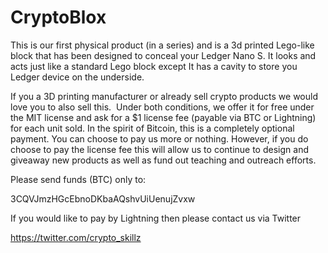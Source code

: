 # CryptoBlox

This is our first physical product (in a series) and is a 3d printed Lego-like block that has been designed to conceal your Ledger Nano S. It looks and acts just like a standard Lego block except It has a cavity to store you Ledger device on the underside.
 

If you a 3D printing manufacturer or already sell crypto products we would love you to also sell this. 
Under both conditions, we offer it for free under the MIT license and ask for a $1 license fee (payable via BTC or Lightning)  for each unit sold. In the spirit of Bitcoin, this is a completely optional payment. You can choose to pay us more or nothing. However, if you do choose to pay the license fee this will allow us to continue to design and giveaway new products as well as fund out teaching and outreach efforts.

Please send funds (BTC) only to:

3CQVJmzHGcEbnoDKbaAQshvUiUenujZvxw

If you would like to pay by Lightning then please contact us via Twitter

https://twitter.com/crypto_skillz

